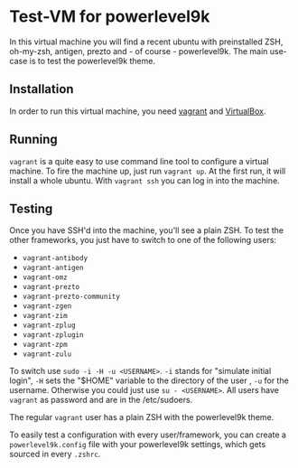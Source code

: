 # Test-VM for powerlevel9k

In this virtual machine you will find a recent ubuntu with preinstalled ZSH, oh-my-zsh, antigen, prezto and - of course - powerlevel9k. The main use-case is to test the powerlevel9k theme.

## Installation

In order to run this virtual machine, you need [vagrant](https://www.vagrantup.com/) and [VirtualBox](http://www.virtualbox.org/).

## Running

`vagrant` is a quite easy to use command line tool to configure a virtual machine. To fire the machine up, just run `vagrant up`. At the first run, it will install a whole ubuntu. With `vagrant ssh` you can log in into the machine.

## Testing

Once you have SSH'd into the machine, you'll see a plain ZSH. To test the other frameworks, you just have to switch to one of the following users:

  * `vagrant-antibody`
  * `vagrant-antigen`
  * `vagrant-omz`
  * `vagrant-prezto`
  * `vagrant-prezto-community`
  * `vagrant-zgen`
  * `vagrant-zim`
  * `vagrant-zplug`
  * `vagrant-zplugin`
  * `vagrant-zpm`
  * `vagrant-zulu`

To switch use `sudo -i -H -u <USERNAME>`. `-i` stands for "simulate initial login", `-H` sets the "$HOME" variable to the directory of the user , `-u` for the username. Otherwise you could just use `su - <USERNAME>`.
All users have `vagrant` as password and are in the /etc/sudoers.

The regular `vagrant` user has a plain ZSH with the powerlevel9k theme.

To easily test a configuration with every user/framework, you can create a `powerlevel9k.config` file with your powerlevel9k settings, which gets sourced in every `.zshrc`.